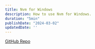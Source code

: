 ```yaml
---
title: Nvm for Windows
description: How to use Nvm for Windows.
duration: "5min"
publishDate: "2024-03-02"
updatedDate: ''
---
```


[GitHub Repo](https://github.com/coreybutler/nvm-windows)
